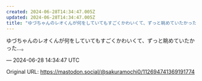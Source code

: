 ```yaml
---
created: 2024-06-28T14:34:47.005Z
updated: 2024-06-28T14:34:47.005Z
title: "ゆづちゃんのレオくんが何をしていてもすごくかわいくて、ずっと眺めていたかった…。[...]"
---
```


<p>ゆづちゃんのレオくんが何をしていてもすごくかわいくて、ずっと眺めていたかった…。</p>

&mdash; 2024-06-28 14:34:47 UTC

Original URL: https://mastodon.social/@sakuramochi0/112694741369191774
